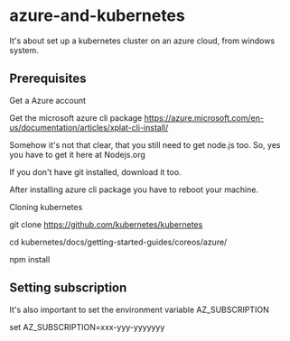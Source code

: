 # azure-and-kubernetes

It's about set up a kubernetes cluster on an azure cloud, from windows system.

## Prerequisites

Get a Azure account

Get the microsoft azure cli package
https://azure.microsoft.com/en-us/documentation/articles/xplat-cli-install/

Somehow it's not that clear, that you still need to get node.js too. So, yes you have to get it here at Nodejs.org

If you don't have git installed, download it too.

After installing azure cli package you have to reboot your machine.

Cloning kubernetes

git clone https://github.com/kubernetes/kubernetes

cd kubernetes/docs/getting-started-guides/coreos/azure/

npm install

## Setting subscription

It's also important to set the environment variable AZ_SUBSCRIPTION

set AZ_SUBSCRIPTION=xxx-yyy-yyyyyyy


